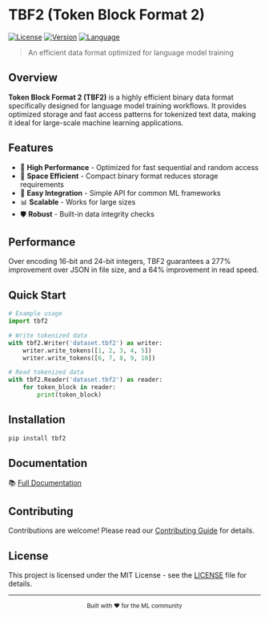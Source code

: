 # TBF2 (Token Block Format 2)

[![License](https://img.shields.io/badge/license-MIT-blue.svg)](LICENSE)
[![Version](https://img.shields.io/badge/version-1.0-green.svg)](https://github.com/quantius-ai/tbf2/releases)
[![Language](https://img.shields.io/badge/language-Python-blue.svg)](https://python.org)

> An efficient data format optimized for language model training

## Overview

**Token Block Format 2 (TBF2)** is a highly efficient binary data format specifically designed for language model training workflows. It provides optimized storage and fast access patterns for tokenized text data, making it ideal for large-scale machine learning applications.

## Features

- 🚀 **High Performance** - Optimized for fast sequential and random access
- 💾 **Space Efficient** - Compact binary format reduces storage requirements
- 🔧 **Easy Integration** - Simple API for common ML frameworks
- 📊 **Scalable** - Works for large sizes
- 🛡️ **Robust** - Built-in data integrity checks

## Performance

Over encoding 16-bit and 24-bit integers, TBF2 guarantees a 277% improvement over JSON in file size, and a 64% improvement in read speed.

## Quick Start

```python
# Example usage
import tbf2

# Write tokenized data
with tbf2.Writer('dataset.tbf2') as writer:
    writer.write_tokens([1, 2, 3, 4, 5])
    writer.write_tokens([6, 7, 8, 9, 10])

# Read tokenized data
with tbf2.Reader('dataset.tbf2') as reader:
    for token_block in reader:
        print(token_block)
```

## Installation

```bash
pip install tbf2
```

## Documentation

📚 [Full Documentation](https://github.com/yourusername/tbf2/wiki)

## Contributing

Contributions are welcome! Please read our [Contributing Guide](CONTRIBUTING.md) for details.

## License

This project is licensed under the MIT License - see the [LICENSE](LICENSE) file for details.

---

<p align="center">
  <sub>Built with ❤️ for the ML community</sub>
</p>
